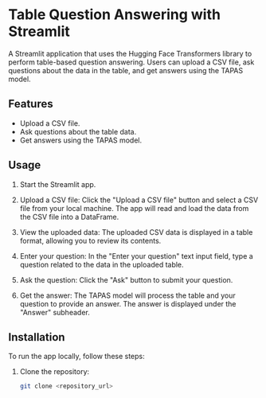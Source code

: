 # Table Question Answering with Streamlit

A Streamlit application that uses the Hugging Face Transformers library to perform table-based question answering. Users can upload a CSV file, ask questions about the data in the table, and get answers using the TAPAS model.

## Features

- Upload a CSV file.
- Ask questions about the table data.
- Get answers using the TAPAS model.

## Usage

1. Start the Streamlit app.

2. Upload a CSV file: Click the "Upload a CSV file" button and select a CSV file from your local machine. The app will read and load the data from the CSV file into a DataFrame.

3. View the uploaded data: The uploaded CSV data is displayed in a table format, allowing you to review its contents.

4. Enter your question: In the "Enter your question" text input field, type a question related to the data in the uploaded table.

5. Ask the question: Click the "Ask" button to submit your question.

6. Get the answer: The TAPAS model will process the table and your question to provide an answer. The answer is displayed under the "Answer" subheader.

## Installation

To run the app locally, follow these steps:

1. Clone the repository:

   ```bash
   git clone <repository_url>
   
